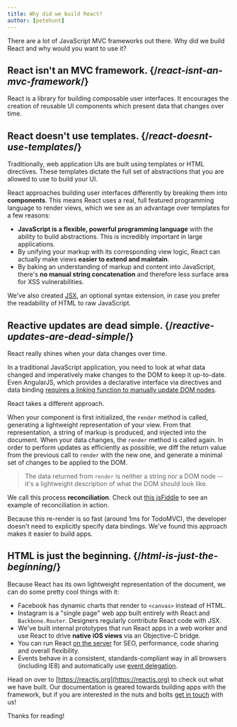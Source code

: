 ```yaml
---
title: Why did we build React?
author: [petehunt]
---
```


There are a lot of JavaScript MVC frameworks out there. Why did we build React
and why would you want to use it?

## React isn't an MVC framework. {/*react-isnt-an-mvc-framework*/}

React is a library for building composable user interfaces. It encourages
the creation of reusable UI components which present data that changes over
time.

## React doesn't use templates. {/*react-doesnt-use-templates*/}

Traditionally, web application UIs are built using templates or HTML directives.
These templates dictate the full set of abstractions that you are allowed to use
to build your UI.

React approaches building user interfaces differently by breaking them into
**components**. This means React uses a real, full featured programming language
to render views, which we see as an advantage over templates for a few reasons:

- **JavaScript is a flexible, powerful programming language** with the ability
  to build abstractions. This is incredibly important in large applications.
- By unifying your markup with its corresponding view logic, React can actually
  make views **easier to extend and maintain**.
- By baking an understanding of markup and content into JavaScript, there's
  **no manual string concatenation** and therefore less surface area for XSS
  vulnerabilities.

We've also created [JSX](/docs/jsx-in-depth.html), an optional syntax
extension, in case you prefer the readability of HTML to raw JavaScript.

## Reactive updates are dead simple. {/*reactive-updates-are-dead-simple*/}

React really shines when your data changes over time.

In a traditional JavaScript application, you need to look at what data changed
and imperatively make changes to the DOM to keep it up-to-date. Even AngularJS,
which provides a declarative interface via directives and data binding [requires
a linking function to manually update DOM nodes](https://code.angularjs.org/1.0.8/docs/guide/directive#reasonsbehindthecompilelinkseparation).

React takes a different approach.

When your component is first initialized, the `render` method is called,
generating a lightweight representation of your view. From that representation,
a string of markup is produced, and injected into the document. When your data
changes, the `render` method is called again. In order to perform updates as
efficiently as possible, we diff the return value from the previous call to
`render` with the new one, and generate a minimal set of changes to be applied
to the DOM.

> The data returned from `render` is neither a string nor a DOM node -- it's a
> lightweight description of what the DOM should look like.

We call this process **reconciliation**. Check out
[this jsFiddle](http://jsfiddle.net/2h6th4ju/) to see an example of
reconciliation in action.

Because this re-render is so fast (around 1ms for TodoMVC), the developer
doesn't need to explicitly specify data bindings. We've found this approach
makes it easier to build apps.

## HTML is just the beginning. {/*html-is-just-the-beginning*/}

Because React has its own lightweight representation of the document, we can do
some pretty cool things with it:

- Facebook has dynamic charts that render to `<canvas>` instead of HTML.
- Instagram is a "single page" web app built entirely with React and
  `Backbone.Router`. Designers regularly contribute React code with JSX.
- We've built internal prototypes that run React apps in a web worker and use
  React to drive **native iOS views** via an Objective-C bridge.
- You can run React
  [on the server](https://github.com/petehunt/react-server-rendering-example)
  for SEO, performance, code sharing and overall flexibility.
- Events behave in a consistent, standards-compliant way in all browsers
  (including IE8) and automatically use
  [event delegation](http://davidwalsh.name/event-delegate).

Head on over to [https://reactjs.org](https://reactjs.org) to check out what we have
built. Our documentation is geared towards building apps with the framework,
but if you are interested in the nuts and bolts
[get in touch](/support.html) with us!

Thanks for reading!
